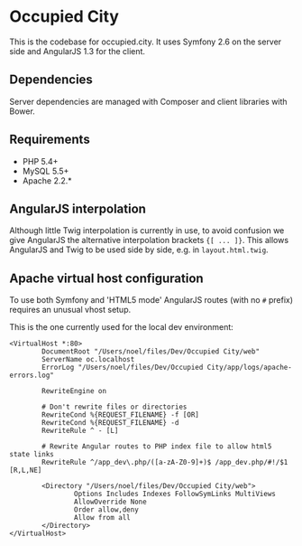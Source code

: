 Occupied City
=============
This is the codebase for occupied.city. It uses Symfony 2.6 on the server side and AngularJS 1.3 for the client.

Dependencies
------------
Server dependencies are managed with Composer and client libraries with Bower.

Requirements
------------
* PHP 5.4+
* MySQL 5.5+
* Apache 2.2.*

AngularJS interpolation
-----------------------
Although little Twig interpolation is currently in use, to avoid confusion we give AngularJS the alternative
interpolation brackets `{[ ... ]}`. This allows AngularJS and Twig to be used side by side, e.g. in
`layout.html.twig`.

Apache virtual host configuration
---------------------------------
To use both Symfony and 'HTML5 mode' AngularJS routes (with no `#` prefix) requires an unusual vhost setup.

This is the one currently used for the local dev environment:

    <VirtualHost *:80>
            DocumentRoot "/Users/noel/files/Dev/Occupied City/web"
            ServerName oc.localhost
            ErrorLog "/Users/noel/files/Dev/Occupied City/app/logs/apache-errors.log"

            RewriteEngine on

            # Don't rewrite files or directories
            RewriteCond %{REQUEST_FILENAME} -f [OR]
            RewriteCond %{REQUEST_FILENAME} -d
            RewriteRule ^ - [L]

            # Rewrite Angular routes to PHP index file to allow html5 state links
            RewriteRule ^/app_dev\.php/([a-zA-Z0-9]+)$ /app_dev.php/#!/$1 [R,L,NE]

            <Directory "/Users/noel/files/Dev/Occupied City/web">
                    Options Includes Indexes FollowSymLinks MultiViews
                    AllowOverride None
                    Order allow,deny
                    Allow from all
            </Directory>
    </VirtualHost>
